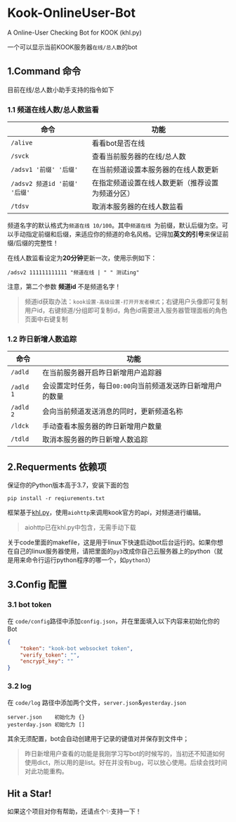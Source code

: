 # Kook-OnlineUser-Bot
A Online-User Checking Bot for KOOK (khl.py)

一个可以显示当前KOOK服务器`在线/总人数`的bot

## 1.Command 命令
目前在线/总人数小助手支持的指令如下

### 1.1 频道在线人数/总人数监看

| 命令      | 功能                                       |
| ------------- | ------------------------------------------ |
| `/alive`           | 看看bot是否在线 |
| `/svck` | 查看当前服务器的在线/总人数        |
| `/adsv1 '前缀' '后缀'`| 在当前频道设置本服务器的在线人数更新 |
| `/adsv2 频道id '前缀' '后缀'`| 在指定频道设置在线人数更新（推荐设置为频道分区） |
| `/tdsv` | 取消本服务器的在线人数监看 |

频道名字的默认格式为`频道在线 10/100`。其中`频道在线 `为前缀，默认后缀为空。可以手动指定前缀和后缀，来适应你的频道的命名风格。记得加**英文的引号**来保证前缀/后缀的完整性！

在线人数监看设定为**20分钟**更新一次，使用示例如下：
```
/adsv2 111111111111 "频道在线 | " " 测试ing"
```
注意，第二个参数 **频道id** 不是频道名字！

> 频道id获取办法：`kook设置-高级设置-打开开发者模式`；右键用户头像即可复制用户id，右键频道/分组即可复制id，角色id需要进入服务器管理面板的角色页面中右键复制

### 1.2 昨日新增人数追踪

| 命令      | 功能                                       |
| ------------- | ------------------------------------------ |
| `/adld`           | 在当前服务器开启昨日新增用户追踪器 |
| `/adld 1` | 会设置定时任务，每日`00:00`向当前频道发送昨日新增用户的数量       |
| `/adld 2` | 会向当前频道发送消息的同时，更新频道名称 |
| `/ldck`| 手动查看本服务器的昨日新增用户数量 |
| `/tdld` | 取消本服务器的昨日新增人数追踪 |


## 2.Requerments 依赖项

保证你的Python版本高于3.7，安装下面的包
```
pip install -r reqiurements.txt
```

框架基于[khl.py](https://github.com/TWT233/khl.py/tree/main/example)，使用`aiohttp`来调用kook官方的api，对频道进行编辑。

> aiohttp已在khl.py中包含，无需手动下载

关于code里面的makefile，这是用于linux下快速启动bot后台运行的。如果你想在自己的linux服务器使用，请把里面的`py3`改成你自己云服务器上的python（就是用来命令行运行python程序的哪一个，如`python3`）

## 3.Config 配置

### 3.1 bot token
在 `code/config`路径中添加`config.json`，并在里面填入以下内容来初始化你的Bot

```json
{
    "token": "kook-bot websocket token",
    "verify_token": "",
    "encrypt_key": ""
}
```

### 3.2 log

在 `code/log` 路径中添加两个文件，`server.json`&`yesterday.json`

```
server.json    初始化为 {}
yesterday.json 初始化为 []
```

其余无须配置，bot会自动创建用于记录的键值对并保存到文件中；

>昨日新增用户查看的功能是我刚学习写bot的时候写的，当初还不知道如何使用dict，所以用的是list。好在并没有bug，可以放心使用。后续会找时间对此功能重构。

## Hit a Star!

如果这个项目对你有帮助，还请点个✨支持一下！
